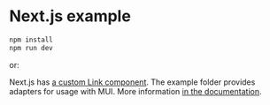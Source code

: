 # Next.js example


```sh
npm install
npm run dev
```

or:

<!-- #default-branch-switch -->


Next.js has [a custom Link component](https://nextjs.org/docs/api-reference/next/link).
The example folder provides adapters for usage with MUI.
More information [in the documentation](https://mui.com/material-ui/guides/routing/#next-js).
